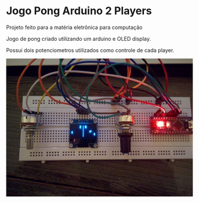 # Jogo Pong Arduino 2 Players
Projeto feito para a matéria eletrônica para computação 

Jogo de pong criado utilizando um arduino e OLED display. 

Possui dois potenciometros utilizados como controle de cada player.

![Circuito](./circuito.jpeg "Circuito")
